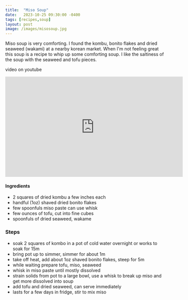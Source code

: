 ```yaml
---
title:  "Miso Soup"
date:   2023-10-25 09:30:00 -0400
tags: [recipes,soup]
layout: post
image: /images/misosoup.jpg
---
```


Miso soup is very comforting. I found the kombu, bonito flakes and dried seaweed (wakami) at a nearby korean market. When I'm not feeling great this soup is a recipe to whip up some comforting soup. I like the saltiness of the soup with the seaweed and tofu pieces.

video on youtube
<iframe width="560" height="315" src="https://www.youtube.com/embed/U_Y9BUP3VVI" title="YouTube video player" frameborder="0" allow="accelerometer; autoplay; clipboard-write; encrypted-media; gyroscope; picture-in-picture; web-share" allowfullscreen></iframe>

#### Ingredients
- 2 squares of dried kombu a few inches each
- handful (1oz) shaved dried bonito flakes
- few spoonfuls miso paste can use whisk
- few ounces of tofu, cut into fine cubes
- spoonfuls of dried seaweed, wakame

### Steps
- soak 2 squares of kombo in a pot of cold water overnight or works to soak for 15m
- bring pot up to simmer, simmer for about 1m
- take off heat, add about 1oz shaved bonito flakes, steep for 5m
- while waiting prepare tofu, miso, seaweed
- whisk in miso paste until mostly dissolved
- strain solids from pot to a large bowl, use a whisk to break up miso and get more dissolved into soup
- add tofu and dried seaweed, can serve immediately
- lasts for a few days in fridge, stir to mix miso

